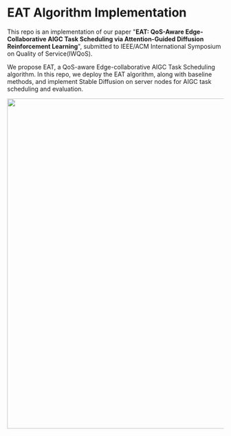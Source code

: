 # EAT Algorithm Implementation


This repo is an implementation of our paper "**EAT: QoS-Aware Edge-Collaborative AIGC Task Scheduling via Attention-Guided Diffusion Reinforcement Learning**", submitted to IEEE/ACM International Symposium on Quality of Service(IWQoS).

We propose EAT, a QoS-aware Edge-collaborative AIGC Task Scheduling algorithm. In this repo, we deploy the EAT algorithm, along with baseline methods, and implement Stable Diffusion on server nodes for AIGC task scheduling and evaluation.

<div style="text-align: center;">
  <img src="https://github.com/user-attachments/assets/975d3ab6-af99-4acf-8b87-14067f12996e" width="768px">
</div>




